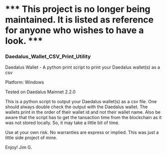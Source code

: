 
# *** This project is no longer being maintained.  It is listed as reference for anyone who wishes to have a look. *** 

### Daedalus_Wallet_CSV_Print_Utility

Daedalus Wallet - A python print script to print your Daedalus wallet(s) as a csv

Platform: Windows

Tested on Daedalus Mainnet 2.2.0

This is a python script to output your Daedalus wallet(s) as a csv file.  One should always double check the output with the Daedalus wallet.  The wallets print in the order of their wallet id and not their wallet name.  Also be aware that the script has to get the tansaction time from the blockchain as it was not stored locally. So, it may take a little bit of time.

Use at your own risk. No warranties are express or implied.  This was just a little side project of mine.

Enjoy! 
Jim G.

